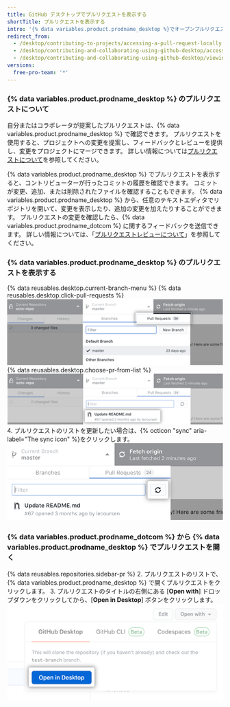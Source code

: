 ```yaml
---
title: GitHub デスクトップでプルリクエストを表示する
shortTitle: プルリクエストを表示する
intro: '{% data variables.product.prodname_desktop %}でオープンプルリクエストで提案された変更を見ることができます。'
redirect_from:
  - /desktop/contributing-to-projects/accessing-a-pull-request-locally
  - /desktop/contributing-and-collaborating-using-github-desktop/accessing-a-pull-request-locally
  - /desktop/contributing-and-collaborating-using-github-desktop/viewing-a-pull-request-in-github-desktop
versions:
  free-pro-team: '*'
---
```


### {% data variables.product.prodname_desktop %} のプルリクエストについて
自分またはコラボレータが提案したプルリクエストは、{% data variables.product.prodname_desktop %} で確認できます。 プルリクエストを使用すると、プロジェクトへの変更を提案し、フィードバックとレビューを提供し、変更をプロジェクトにマージできます。 詳しい情報については[プルリクエストについて](/github/collaborating-with-issues-and-pull-requests/about-pull-requests)を参照してください。

{% data variables.product.prodname_desktop %} でプルリクエストを表示すると、コントリビューターが行ったコミットの履歴を確認できます。 コミットが変更、追加、または削除されたファイルを確認することもできます。 {% data variables.product.prodname_desktop %} から、任意のテキストエディタでリポジトリを開いて、変更を表示したり、追加の変更を加えたりすることができます。 プルリクエストの変更を確認したら、{% data variables.product.prodname_dotcom %} に関するフィードバックを送信できます。 詳しい情報については、「[プルリクエストレビューについて](/github/collaborating-with-issues-and-pull-requests/about-pull-request-reviews)」を参照してください。

### {% data variables.product.prodname_desktop %} のプルリクエストを表示する
{% data reusables.desktop.current-branch-menu %}
{% data reusables.desktop.click-pull-requests %}
  ![[Current Branch] のドロップダウンメニュー内にある [Pull Requests] タブ](/assets/images/help/desktop/branch-drop-down-pull-request-tab.png)
{% data reusables.desktop.choose-pr-from-list %}
  ![リポジトリ内のオープンプルリクエストのリスト](/assets/images/help/desktop/click-pull-request.png)
4. プルリクエストのリストを更新したい場合は、{% octicon "sync" aria-label="The sync icon" %}をクリックします。 ![更新するための [Sync] ボタン](/assets/images/help/desktop/pull-request-list-sync.png)

### {% data variables.product.prodname_dotcom %} から {% data variables.product.prodname_desktop %} でプルリクエストを開く
{% data reusables.repositories.sidebar-pr %}
2. プルリクエストのリストで、{% data variables.product.prodname_desktop %} で開くプルリクエストをクリックします。
3. プルリクエストのタイトルの右側にある [**Open with**] ドロップダウンをクリックしてから、[**Open in Desktop**] ボタンをクリックします。 ![[Open in Desktop] ボタン](/assets/images/help/desktop/open-pr-in-desktop-button.png)
